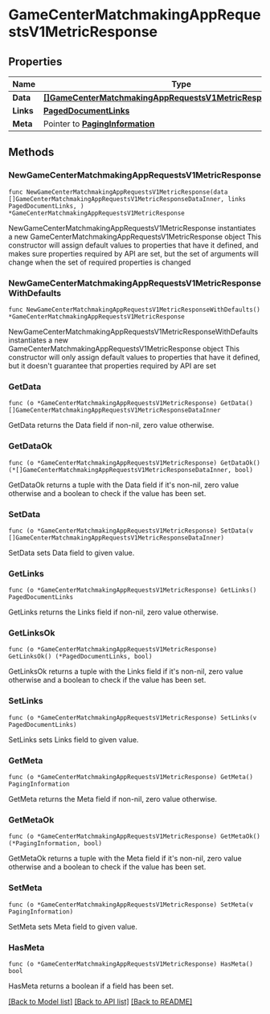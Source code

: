 # GameCenterMatchmakingAppRequestsV1MetricResponse

## Properties

Name | Type | Description | Notes
------------ | ------------- | ------------- | -------------
**Data** | [**[]GameCenterMatchmakingAppRequestsV1MetricResponseDataInner**](GameCenterMatchmakingAppRequestsV1MetricResponseDataInner.md) |  | 
**Links** | [**PagedDocumentLinks**](PagedDocumentLinks.md) |  | 
**Meta** | Pointer to [**PagingInformation**](PagingInformation.md) |  | [optional] 

## Methods

### NewGameCenterMatchmakingAppRequestsV1MetricResponse

`func NewGameCenterMatchmakingAppRequestsV1MetricResponse(data []GameCenterMatchmakingAppRequestsV1MetricResponseDataInner, links PagedDocumentLinks, ) *GameCenterMatchmakingAppRequestsV1MetricResponse`

NewGameCenterMatchmakingAppRequestsV1MetricResponse instantiates a new GameCenterMatchmakingAppRequestsV1MetricResponse object
This constructor will assign default values to properties that have it defined,
and makes sure properties required by API are set, but the set of arguments
will change when the set of required properties is changed

### NewGameCenterMatchmakingAppRequestsV1MetricResponseWithDefaults

`func NewGameCenterMatchmakingAppRequestsV1MetricResponseWithDefaults() *GameCenterMatchmakingAppRequestsV1MetricResponse`

NewGameCenterMatchmakingAppRequestsV1MetricResponseWithDefaults instantiates a new GameCenterMatchmakingAppRequestsV1MetricResponse object
This constructor will only assign default values to properties that have it defined,
but it doesn't guarantee that properties required by API are set

### GetData

`func (o *GameCenterMatchmakingAppRequestsV1MetricResponse) GetData() []GameCenterMatchmakingAppRequestsV1MetricResponseDataInner`

GetData returns the Data field if non-nil, zero value otherwise.

### GetDataOk

`func (o *GameCenterMatchmakingAppRequestsV1MetricResponse) GetDataOk() (*[]GameCenterMatchmakingAppRequestsV1MetricResponseDataInner, bool)`

GetDataOk returns a tuple with the Data field if it's non-nil, zero value otherwise
and a boolean to check if the value has been set.

### SetData

`func (o *GameCenterMatchmakingAppRequestsV1MetricResponse) SetData(v []GameCenterMatchmakingAppRequestsV1MetricResponseDataInner)`

SetData sets Data field to given value.


### GetLinks

`func (o *GameCenterMatchmakingAppRequestsV1MetricResponse) GetLinks() PagedDocumentLinks`

GetLinks returns the Links field if non-nil, zero value otherwise.

### GetLinksOk

`func (o *GameCenterMatchmakingAppRequestsV1MetricResponse) GetLinksOk() (*PagedDocumentLinks, bool)`

GetLinksOk returns a tuple with the Links field if it's non-nil, zero value otherwise
and a boolean to check if the value has been set.

### SetLinks

`func (o *GameCenterMatchmakingAppRequestsV1MetricResponse) SetLinks(v PagedDocumentLinks)`

SetLinks sets Links field to given value.


### GetMeta

`func (o *GameCenterMatchmakingAppRequestsV1MetricResponse) GetMeta() PagingInformation`

GetMeta returns the Meta field if non-nil, zero value otherwise.

### GetMetaOk

`func (o *GameCenterMatchmakingAppRequestsV1MetricResponse) GetMetaOk() (*PagingInformation, bool)`

GetMetaOk returns a tuple with the Meta field if it's non-nil, zero value otherwise
and a boolean to check if the value has been set.

### SetMeta

`func (o *GameCenterMatchmakingAppRequestsV1MetricResponse) SetMeta(v PagingInformation)`

SetMeta sets Meta field to given value.

### HasMeta

`func (o *GameCenterMatchmakingAppRequestsV1MetricResponse) HasMeta() bool`

HasMeta returns a boolean if a field has been set.


[[Back to Model list]](../README.md#documentation-for-models) [[Back to API list]](../README.md#documentation-for-api-endpoints) [[Back to README]](../README.md)


